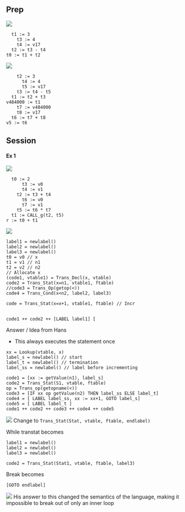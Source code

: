## Prep
![](Pasted%20image%2020240403182257.png)
```
  t1 := 3
    t3 := 4
    t4 := v17
  t2 := t3 - t4	
t0 := t1 + t2
```

![](Pasted%20image%2020240403182310.png)
```
    t2 := 3
	  t4 := 4
	  t5 := v17
    t3 := t4 - t5
  t1 := t2 + t3
v484000 := t1
    t7 := v484000
    t8 := v17
  t6 := t7 + t8
v5 := t6
```
## Session
#### Ex 1
![](Pasted%20image%2020240404124634.png)
```
  t0 := 2
      t3 := v0
      t4 := v1
    t2 := t3 + t4
      t6 := v0
      t7 := v1
    t5 := t6 * t7
  t1 := CALL_g(t2, t5)
r := t0 + t1
``` 
![](Pasted%20image%2020240404124659.png)
```
label1 = newlabel()
label2 = newlabel()
label3 = newlabel()
t0 = v0 // x
t1 = v1 // n1
t2 = v2 // n2
// Allocate x
(code1, vtable1) = Trans_Decl(x, vtable)
code2 = Trans_Stat(x=n1, vtable1, ftable)
//code3 = Trans_Op(getop(<))
code4 = Trans_Cond(x<n2, label2, label3)

code = Trans_Stat(x=x+1, vtable1, ftable) // Incr


code1 ++ code2 ++ [LABEL label1] [
```

Answer / Idea from Hans
- This always executes the statement once
```
xx = Lookup(vtable, x)
label_s = newlabel() // start
label_t = newlabel() // termination
label_ss = newlabel() // label before incrementing

code1 = [xx := getValue(n1), label_s]
code2 = Trans_Stat(S1, vtable, ftable)
op = Trans_op(getopname(<)) 
code3 = [IF xx op getValue(n2) THEN label_ss ELSE label_t]
code4 = [ LABEL label_ss, xx := xx+1, GOTO label_s]
code5 = [ LABEL label_t ]
code1 ++ code2 ++ code3 ++ code4 ++ code5
```
![](Pasted%20image%2020240404134451.png)
Change to
`Trans_Stat(Stat, vtable, ftable, endlabel)`

While transtat becomes
```
label1 = newlabel()
label2 = newlabel()
label3 = newlabel()

code2 = Trans_Stat(Stat1, vtable, ftable, label3)
```

Break becomes
```
[GOTO endlabel]
```

![](Pasted%20image%2020240404135017.png)
His answer to this changed the semantics of the language, making it impossible to break out of only an inner loop
